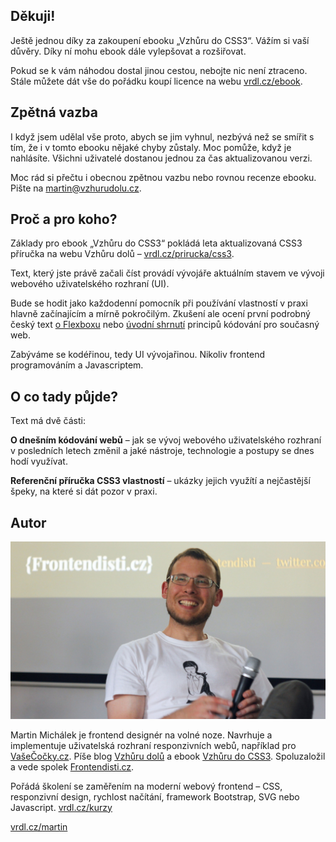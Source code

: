## Děkuji!

Ještě jednou díky za zakoupení ebooku „Vzhůru do CSS3“. Vážím si vaší důvěry. Díky ní mohu ebook dále vylepšovat a rozšiřovat. 

Pokud se k vám náhodou dostal jinou cestou, nebojte nic není ztraceno. Stále můžete dát vše do pořádku koupí licence na webu [vrdl.cz/ebook](http://www.vzhurudolu.cz/ebook).

## Zpětná vazba

I když jsem udělal vše proto, abych se jim vyhnul, nezbývá než se smířit s tím, že i v tomto ebooku nějaké chyby zůstaly. Moc pomůže, když je nahlásíte. Všichni uživatelé dostanou jednou za čas aktualizovanou verzi.

Moc rád si přečtu i obecnou zpětnou vazbu nebo rovnou recenze ebooku. Pište na [martin@vzhurudolu.cz](mailto:martin@vzhurudolu.cz).

## Proč a pro koho?

Základy pro ebook „Vzhůru do CSS3“ pokládá leta aktualizovaná CSS3 příručka na webu Vzhůru dolů – [vrdl.cz/prirucka/css3](http://www.vzhurudolu.cz/prirucka/css3).

Text, který jste právě začali číst provádí vývojáře aktuálním stavem ve vývoji webového uživatelského rozhraní (UI).

Bude se hodit jako každodenní pomocník při používání vlastností v praxi hlavně začínajícím a mírně pokročilým. Zkušení ale ocení první podrobný český text [o Flexboxu](css3-flexbox.md) nebo [úvodní shrnutí](kapitola-1-perex.md) principů kódování pro současný web.

Zabýváme se kodéřinou, tedy UI vývojařinou. Nikoliv frontend programováním a Javascriptem.

## O co tady půjde?

Text má dvě části:

**O dnešním kódování webů** – jak se vývoj webového uživatelského rozhraní v posledních letech změnil a jaké nástroje, technologie a postupy se dnes hodí využívat.

**Referenční příručka CSS3 vlastností** –  ukázky jejich využítí a nejčastější špeky, na které si dát pozor v praxi.


## Autor

![Martin Michálek](dist/images/original/autor.jpg)

Martin Michálek je frontend designér na volné noze. Navrhuje a implementuje  uživatelská rozhraní responzivních webů, například pro [VašeČočky.cz](http://www.vasecocky.cz). Píše blog [Vzhůru dolů](http://www.vzhurudolu.cz/) a ebook [Vzhůru do CSS3](http://www.vzhurudolu.cz/ebook). Spoluzaložil a vede spolek [Frontendisti.cz](http://frontendisti.cz/).

Pořádá školení se zaměřením na moderní webový frontend – CSS, responzivní design, rychlost načítání, framework Bootstrap, SVG nebo Javascript. [vrdl.cz/kurzy](http://www.vzhurudolu.cz/kurzy)

[vrdl.cz/martin](http://www.vzhurudolu.cz/martin)

